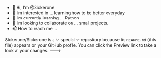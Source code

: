 - 👋 Hi, I’m @Sickerone
- 👀 I’m interested in ... learning how to be better everyday.
- 🌱 I’m currently learning ... Python
- 💞️ I’m looking to collaborate on ... small projects.
- 📫 How to reach me ... 

Sickerone/Sickerone is a ✨ special ✨ repository because its `README.md` (this file) appears on your GitHub profile.
You can click the Preview link to take a look at your changes.
--->

